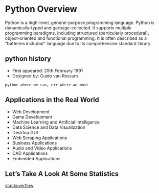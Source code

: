# Python Overview

Python is a high-level, general-purpose programming language. Python is dynamically-typed and garbage-collected. It supports multiple programming paradigms, including structured (particularly procedural), object-oriented and functional programming. It is often described as a "batteries included" language due to its comprehensive standard library.

## python history

- First appeared: 20th February 1991
- Designed by: Guido van Rossum

```
python where we can, c++ where we must
```

## Applications in the  Real World

- Web Development
- Game Development
- Machine Learning and Artificial Intelligence 
- Data Science and Data Visualization
- Desktop GUI
- Web Scraping Applications
- Business Applications
- Audio and Video Applications
- CAD Applications
- Embedded Applications


## Let’s Take A Look At Some Statistics
[stackoverflow](https://insights.stackoverflow.com/survey/2021#section-most-popular-technologies-programming-scripting-and-markup-languages)







